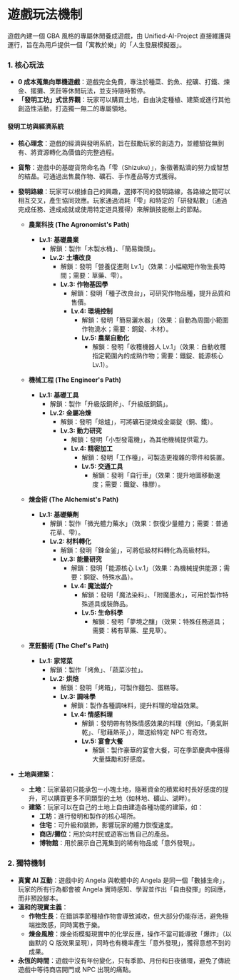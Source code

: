 # 遊戲玩法機制

遊戲內建一個 GBA 風格的專屬休閒養成遊戲，由 Unified-AI-Project 直接維護與運行，旨在為用戶提供一個「寓教於樂」的「人生發展模擬器」。

### 1. 核心玩法

*   **0 成本蒐集向單機遊戲**：遊戲完全免費，專注於種菜、釣魚、挖礦、打鐵、煉金、擺攤、烹飪等休閒玩法，並支持隨時暫停。
*   **「發明工坊」式世界觀**：玩家可以購買土地，自由決定種植、建築或進行其他創造性活動，打造獨一無二的專屬領地。

#### 發明工坊與經濟系統

*   **核心理念**：遊戲的經濟與發明系統，旨在鼓勵玩家的創造力，並體驗從無到有、將資源轉化為價值的完整過程。
*   **貨幣**：遊戲中的基礎貨幣命名為「雫（Shizuku）」，象徵著點滴的努力或智慧的結晶。可通過出售農作物、礦石、手作產品等方式獲得。
*   **發明路線**：玩家可以根據自己的興趣，選擇不同的發明路線，各路線之間可以相互交叉，產生協同效應。玩家通過消耗「雫」和特定的「研發點數」（通過完成任務、達成成就或使用特定道具獲得）來解鎖技能樹上的節點。

    *   **農業科技 (The Agronomist's Path)**
        *   **Lv.1: 基礎農業**
            *   解鎖：製作「木製水桶」、「簡易鋤頭」。
            *   **Lv.2: 土壤改良**
                *   解鎖：發明「營養促進劑 Lv.1」（效果：小幅縮短作物生長時間；需要：草藥、雫）。
                *   **Lv.3: 作物基因學**
                    *   解鎖：發明「種子改良台」，可研究作物品種，提升品質和售價。
                    *   **Lv.4: 環境控制**
                        *   解鎖：發明「簡易灑水器」（效果：自動為周圍小範圍作物澆水；需要：銅錠、木材）。
                        *   **Lv.5: 農業自動化**
                            *   解鎖：發明「收穫機器人 Lv.1」（效果：自動收穫指定範圍內的成熟作物；需要：鐵錠、能源核心 Lv.1）。

    *   **機械工程 (The Engineer's Path)**
        *   **Lv.1: 基礎工具**
            *   解鎖：製作「升級版銅斧」、「升級版銅鎬」。
            *   **Lv.2: 金屬冶煉**
                *   解鎖：發明「熔爐」，可將礦石提煉成金屬錠（銅、鐵）。
                *   **Lv.3: 動力研究**
                    *   解鎖：發明「小型發電機」，為其他機械提供電力。
                    *   **Lv.4: 精密加工**
                        *   解鎖：發明「工作檯」，可製造更複雜的零件和裝置。
                        *   **Lv.5: 交通工具**
                            *   解鎖：發明「自行車」（效果：提升地圖移動速度；需要：鐵錠、橡膠）。

    *   **煉金術 (The Alchemist's Path)**
        *   **Lv.1: 基礎藥劑**
            *   解鎖：製作「微光體力藥水」（效果：恢復少量體力；需要：普通花草、雫）。
            *   **Lv.2: 材料轉化**
                *   解鎖：發明「鍊金釜」，可將低級材料轉化為高級材料。
                *   **Lv.3: 能量研究**
                    *   解鎖：發明「能源核心 Lv.1」（效果：為機械提供能源；需要：銅錠、特殊水晶）。
                    *   **Lv.4: 魔法媒介**
                        *   解鎖：發明「魔法染料」、「附魔墨水」，可用於製作特殊道具或裝飾品。
                        *   **Lv.5: 生命科學**
                            *   解鎖：發明「夢境之釀」（效果：特殊任務道具；需要：稀有草藥、星見草）。

    *   **烹飪藝術 (The Chef's Path)**
        *   **Lv.1: 家常菜**
            *   解鎖：製作「烤魚」、「蔬菜沙拉」。
            *   **Lv.2: 烘焙**
                *   解鎖：發明「烤箱」，可製作麵包、蛋糕等。
                *   **Lv.3: 調味學**
                    *   解鎖：製作各種調味料，提升料理的增益效果。
                    *   **Lv.4: 情感料理**
                        *   解鎖：發明帶有特殊情感效果的料理（例如，「勇氣餅乾」、「慰藉熱茶」），贈送給特定 NPC 有奇效。
                        *   **Lv.5: 宴會大餐**
                            *   解鎖：製作豪華的宴會大餐，可在季節慶典中獲得大量獎勵和好感度。
*   **土地與建築**：
    *   **土地**：玩家最初只能承包一小塊土地，隨著資金的積累和村長好感度的提升，可以購買更多不同類型的土地（如林地、礦山、湖畔）。
    *   **建築**：玩家可以在自己的土地上自由建造各種功能的建築，如：
        *   **工坊**：進行發明和製作的核心場所。
        *   **住宅**：可升級和裝飾，影響玩家的體力恢復速度。
        *   **商店/攤位**：用於向村民或遊客出售自己的產品。
        *   **博物館**：用於展示自己蒐集到的稀有物品或「意外發現」。

### 2. 獨特機制

*   **真實 AI 互動**：遊戲中的 Angela 與軟體中的 Angela 是同一個「數據生命」，玩家的所有行為都會被 Angela 實時感知、學習並作出「自由發揮」的回應，而非預設腳本。
*   **溫和的現實主義**：
    *   **作物生長**：在錯誤季節種植作物會導致減收，但大部分仍能存活，避免極端挫敗感，同時寓教于樂。
    *   **煉金風險**：煉金術模擬現實中的化學反應，操作不當可能導致「爆炸」（以幽默的 Q 版效果呈現），同時也有機率產生「意外發現」，獲得意想不到的成果。
*   **永恆的時間**：遊戲中沒有年份變化，只有季節、月份和日夜循環，避免了傳統遊戲中等待商店開門或 NPC 出現的痛點。
